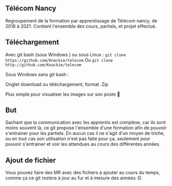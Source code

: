 ## Télécom Nancy

Regroupement de la formation par apprentissage de Télécom nancy, de 2018 à 2021.
Contient l'ensemble des cours, partiels, et projet effectué.

## Téléchargement

Avec git bash (sous Windows )  ou sous Linux : 
```git clone https://github.com/Knackie/telecom```
Ou 
```git clone http://github.com/Knackie/telecom```

Sous Windows sans git bash : 

Onglet download ou téléchargement, format .Zip

Plus simple pour visualiser les images sur son poste 🤔

## But 

Sachant que la communication avec les apprentis est complexe, car ils sont moins souvent là, ce git propose l'ensemble d'une formation afin de pouvoir s'entrainer pour les partiels.
En aucun cas il ne s'agit d'un moyen de triche, ou en tout cas son utilisation n'est pas faite pour ça, seulement pour pouvoir s'entrainer et voir les attendues au cours des différentes années.

## Ajout de fichier

Vous pouvez faire des MR avec des fichiers à ajouter au cours du temps, comme ça ce git restera à jour au fur et à mesure des années :D
